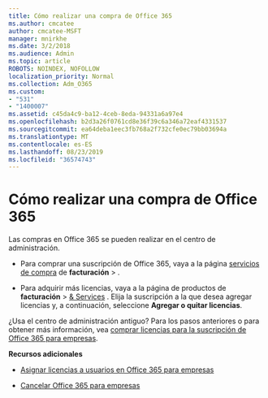 ```yaml
---
title: Cómo realizar una compra de Office 365
ms.author: cmcatee
author: cmcatee-MSFT
manager: mnirkhe
ms.date: 3/2/2018
ms.audience: Admin
ms.topic: article
ROBOTS: NOINDEX, NOFOLLOW
localization_priority: Normal
ms.collection: Adm_O365
ms.custom:
- "531"
- "1400007"
ms.assetid: c45da4c9-ba12-4ceb-8eda-94331a6a97e4
ms.openlocfilehash: b2d3a26f0761cd8e36f39c6a346a72eaf4331537
ms.sourcegitcommit: ea64deba1eec3fb768a2f732cfe0ec79bb03694a
ms.translationtype: MT
ms.contentlocale: es-ES
ms.lasthandoff: 08/23/2019
ms.locfileid: "36574743"
---
```

# <a name="how-to-make-an-office-365-purchase"></a>Cómo realizar una compra de Office 365

Las compras en Office 365 se pueden realizar en el centro de administración.
  
- Para comprar una suscripción de Office 365, vaya a la página [servicios de compra](https://go.microsoft.com/fwlink/p/?linkid=868433) de **facturación** \> .

- Para adquirir más licencias, vaya a la página de productos de **facturación** \> [& Services](https://go.microsoft.com/fwlink/p/?linkid=842054) . Elija la suscripción a la que desea agregar licencias y, a continuación, seleccione **Agregar o quitar licencias**.
  
¿Usa el centro de administración antiguo? Para los pasos anteriores o para obtener más información, vea [comprar licencias para la suscripción de Office 365 para empresas](https://docs.microsoft.com/office365/admin/subscriptions-and-billing/buy-licenses).

**Recursos adicionales**
  
- [Asignar licencias a usuarios en Office 365 para empresas](https://docs.microsoft.com/office365/admin/subscriptions-and-billing/assign-licenses-to-users)

- [Cancelar Office 365 para empresas](https://docs.microsoft.com/office365/admin/subscriptions-and-billing/cancel-your-subscription)